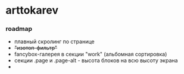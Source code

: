 # arttokarev
<h3>roadmap</h3>
<ul>
    <li>плавный скролинг по странице</li>
    <li style="text-decoration-line: line-through">"изотоп-фильтр"</li>
    <li>fancybox-галерея в секции "work" (альбомная сортировка)</li>
    <li>секции .page и .page-alt - высота блоков на всю высоту экрана</li>
    <li></li>
</ul>